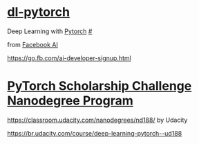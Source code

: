 # [dl-pytorch](README.md)
Deep Learning with [Pytorch](https://pytorch.org/)
[#](https://pytorch.slack.com/)

from [Facebook AI](https://research.fb.com/category/facebook-ai-research/)

https://go.fb.com/ai-developer-signup.html


# [PyTorch Scholarship Challenge Nanodegree Program](pytorch-scholarship.md)
https://classroom.udacity.com/nanodegrees/nd188/
by Udacity

https://br.udacity.com/course/deep-learning-pytorch--ud188


